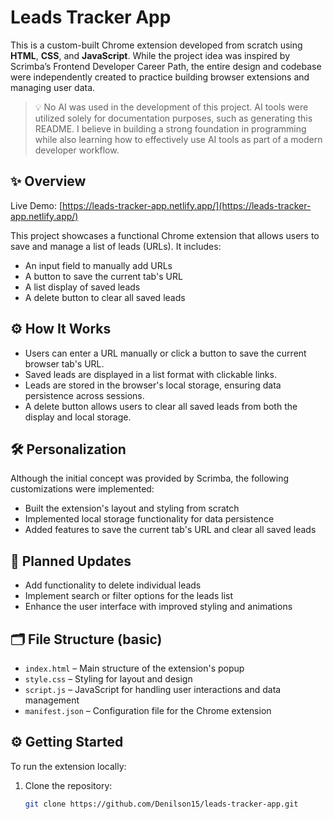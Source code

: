 # Leads Tracker App

This is a custom-built Chrome extension developed from scratch using **HTML**, **CSS**, and **JavaScript**. While the project idea was inspired by Scrimba’s Frontend Developer Career Path, the entire design and codebase were independently created to practice building browser extensions and managing user data.

> 💡 No AI was used in the development of this project. AI tools were utilized solely for documentation purposes, such as generating this README. I believe in building a strong foundation in programming while also learning how to effectively use AI tools as part of a modern developer workflow.

## ✨ Overview

Live Demo: [https://leads-tracker-app.netlify.app/](https://leads-tracker-app.netlify.app/)

This project showcases a functional Chrome extension that allows users to save and manage a list of leads (URLs). It includes:

- An input field to manually add URLs
- A button to save the current tab's URL
- A list display of saved leads
- A delete button to clear all saved leads

## ⚙️ How It Works

- Users can enter a URL manually or click a button to save the current browser tab's URL.
- Saved leads are displayed in a list format with clickable links.
- Leads are stored in the browser's local storage, ensuring data persistence across sessions.
- A delete button allows users to clear all saved leads from both the display and local storage.

## 🛠️ Personalization

Although the initial concept was provided by Scrimba, the following customizations were implemented:

- Built the extension's layout and styling from scratch
- Implemented local storage functionality for data persistence
- Added features to save the current tab's URL and clear all saved leads

## 🚧 Planned Updates

- Add functionality to delete individual leads
- Implement search or filter options for the leads list
- Enhance the user interface with improved styling and animations

## 🗂️ File Structure (basic)

- `index.html` – Main structure of the extension's popup
- `style.css` – Styling for layout and design
- `script.js` – JavaScript for handling user interactions and data management
- `manifest.json` – Configuration file for the Chrome extension

## ⚙️ Getting Started

To run the extension locally:

1. Clone the repository:
   ```bash
   git clone https://github.com/Denilson15/leads-tracker-app.git
